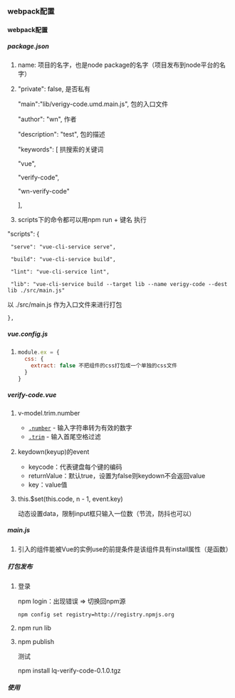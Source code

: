### webpack配置

#### webpack配置

##### package.json

1. name: 项目的名字，也是node package的名字（项目发布到node平台的名字）

2.  "private": false, 是否私有

    "main":"lib/verigy-code.umd.main.js", 包的入口文件

    "author": "wn", 作者

    "description": "test", 包的描述

    "keywords": [ 拱搜索的关键词

     "vue",

     "verify-code",

     "wn-verify-code"

    ],

3.  scripts下的命令都可以用npm run + 键名 执行

   "scripts": {

     "serve": "vue-cli-service serve",

     "build": "vue-cli-service build",

     "lint": "vue-cli-service lint",

     "lib": "vue-cli-service build --target lib --name verigy-code --dest lib ./src/main.js"

   以 ./src/main.js 作为入口文件来进行打包

    },

##### vue.config.js

1. ```js
   module.ex = {
     css: {
       extract: false 不把组件的css打包成一个单独的css文件
     }
   }
   ```

##### verify-code.vue

1. v-model.trim.number

   - [`.number`](https://cn.vuejs.org/v2/guide/forms.html#number) - 输入字符串转为有效的数字
   - [`.trim`](https://cn.vuejs.org/v2/guide/forms.html#trim) - 输入首尾空格过滤

2. keydown(keyup)的event

   - keycode：代表键盘每个键的编码
   - returnValue：默认true，设置为false则keydown不会返回value
   - key：value值

3. this.$set(this.code, n - 1, event.key)

   动态设置data，限制input框只输入一位数（节流，防抖也可以）

##### main.js

1. 引入的组件能被Vue的实例use的前提条件是该组件具有install属性（是函数）

##### 打包发布

1. 登录

   npm login：出现错误 => 切换回npm源

   `npm config set registry=http://registry.npmjs.org`

2. npm run lib

3. npm publish

   测试

   npm install lq-verify-code-0.1.0.tgz

##### 使用










